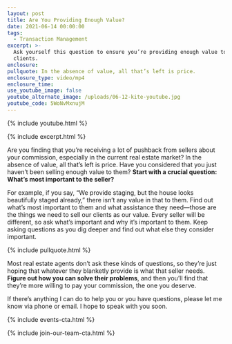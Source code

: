 ```yaml
---
layout: post
title: Are You Providing Enough Value?
date: 2021-06-14 00:00:00
tags:
  - Transaction Management
excerpt: >-
  Ask yourself this question to ensure you’re providing enough value to your
  clients.
enclosure:
pullquote: In the absence of value, all that’s left is price.
enclosure_type: video/mp4
enclosure_time:
use_youtube_image: false
youtube_alternate_image: /uploads/06-12-kite-youtube.jpg
youtube_code: 5WoNvMxnujM
---
```

{% include youtube.html %}

{% include excerpt.html %}

Are you finding that you’re receiving a lot of pushback from sellers about your commission, especially in the current real estate market? In the absence of value, all that’s left is price. Have you considered that you just haven’t been selling enough value to them? **Start with a crucial question: What’s most important to the seller?**

For example, if you say, “We provide staging, but the house looks beautifully staged already,” there isn’t any value in that to them. Find out what’s most important to them and what assistance they need—those are the things we need to sell our clients as our value. Every seller will be different, so ask what’s important and why it’s important to them. Keep asking questions as you dig deeper and find out what else they consider important.

{% include pullquote.html %}

Most real estate agents don’t ask these kinds of questions, so they’re just hoping that whatever they blanketly provide is what that seller needs. **Figure out how you can solve their problems**, and then you’ll find that they’re more willing to pay your commission, the one you deserve.

If there’s anything I can do to help you or you have questions, please let me know via phone or email. I hope to speak with you soon.

{% include events-cta.html %}

{% include join-our-team-cta.html %}
